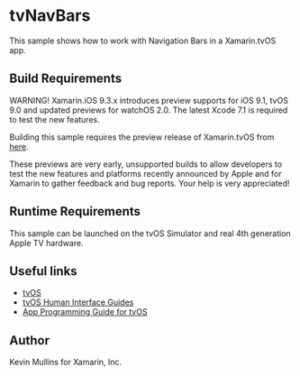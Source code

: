 tvNavBars
==============

This sample shows how to work with Navigation Bars in a Xamarin.tvOS app.

Build Requirements
------------------

WARNING! Xamarin.iOS 9.3.x introduces preview supports for iOS 9.1, tvOS 9.0 and updated previews for watchOS 2.0. The latest Xcode 7.1 is required to test the new features.

Building this sample requires the preview release of Xamarin.tvOS from [here](http://developer.xamarin.com/guides/ios/tvos/getting-started/installation/).

These previews are very early, unsupported builds to allow developers to test the new features and platforms recently announced by Apple and for Xamarin to gather feedback and bug reports. Your help is very appreciated!

Runtime Requirements
------------------

This sample can be launched on the tvOS Simulator and real 4th generation Apple TV hardware.

Useful links
-------------

* [tvOS](https://developer.apple.com/tvos/)
* [tvOS Human Interface Guides](https://developer.apple.com/tvos/human-interface-guidelines/)
* [App Programming Guide for tvOS](https://developer.apple.com/library/prerelease/tvos/documentation/General/Conceptual/AppleTV_PG/)

Author
------

Kevin Mullins for Xamarin, Inc.


